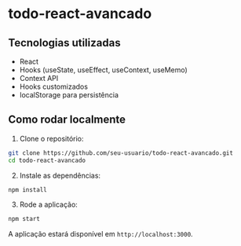 # todo-react-avancado

## Tecnologias utilizadas
- React
- Hooks (useState, useEffect, useContext, useMemo)
- Context API
- Hooks customizados
- localStorage para persistência

## Como rodar localmente

1. Clone o repositório:

```bash
git clone https://github.com/seu-usuario/todo-react-avancado.git
cd todo-react-avancado
```

2. Instale as dependências:

```bash
npm install
```

3. Rode a aplicação:

```bash
npm start
```

A aplicação estará disponível em `http://localhost:3000`.
